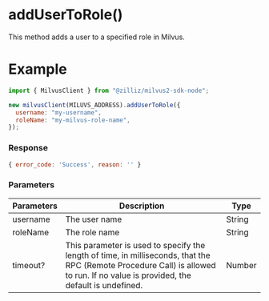 # addUserToRole()

This method adds a user to a specified role in Milvus.

# Example

```javascript
import { MilvusClient } from "@zilliz/milvus2-sdk-node";

new milvusClient(MILUVS_ADDRESS).addUserToRole({
  username: "my-username",
  roleName: "my-milvus-role-name",
});
```

### Response

```javascript
{ error_code: 'Success', reason: '' }
```

### Parameters

| Parameters | Description                                                                                                                                                                       | Type   |
| ---------- | --------------------------------------------------------------------------------------------------------------------------------------------------------------------------------- | ------ |
| username   | The user name                                                                                                                                                                     | String |
| roleName   | The role name                                                                                                                                                                     | String |
| timeout?   | This parameter is used to specify the length of time, in milliseconds, that the RPC (Remote Procedure Call) is allowed to run. If no value is provided, the default is undefined. | Number |
